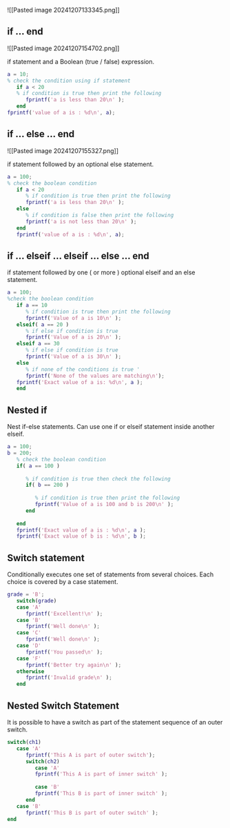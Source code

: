 ![[Pasted image 20241207133345.png]]


## if ... end

![[Pasted image 20241207154702.png]]

if statement and a Boolean (true / false) expression.

```matlab
a = 10;
% check the condition using if statement 
   if a < 20 
   % if condition is true then print the following 
      fprintf('a is less than 20\n' );
   end
fprintf('value of a is : %d\n', a);
```


## if ... else ... end

![[Pasted image 20241207155327.png]]

if statement followed by an optional else statement.

```matlab
a = 100;
% check the boolean condition 
   if a < 20 
      % if condition is true then print the following 
      fprintf('a is less than 20\n' );
   else
      % if condition is false then print the following 
      fprintf('a is not less than 20\n' );
   end
   fprintf('value of a is : %d\n', a);
```


## if ... elseif ... elseif ... else ... end

if statement followed by one ( or more ) optional elseif and an else statement.

```matlab
a = 100;
%check the boolean condition 
   if a == 10 
      % if condition is true then print the following 
      fprintf('Value of a is 10\n' );
   elseif( a == 20 )
      % if else if condition is true 
      fprintf('Value of a is 20\n' );
   elseif a == 30 
      % if else if condition is true  
      fprintf('Value of a is 30\n' );
   else
      % if none of the conditions is true '
      fprintf('None of the values are matching\n');
   fprintf('Exact value of a is: %d\n', a );
   end
```


## Nested if

Nest if-else statements. Can use one if or elseif statement inside another elseif.

```matlab
a = 100;
b = 200;
   % check the boolean condition 
   if( a == 100 )
   
      % if condition is true then check the following 
      if( b == 200 )
       
         % if condition is true then print the following 
         fprintf('Value of a is 100 and b is 200\n' );
      end
       
   end
   fprintf('Exact value of a is : %d\n', a );
   fprintf('Exact value of b is : %d\n', b );
```


## Switch statement

Conditionally executes one set of statements from several choices.
Each choice is covered by a case statement.

```matlab
grade = 'B';
   switch(grade)
   case 'A' 
      fprintf('Excellent!\n' );
   case 'B' 
      fprintf('Well done\n' );
   case 'C' 
      fprintf('Well done\n' );
   case 'D'
      fprintf('You passed\n' );
   case 'F' 
      fprintf('Better try again\n' );
   otherwise
      fprintf('Invalid grade\n' );
   end
```


## Nested Switch Statement

It is possible to have a switch as part of the statement sequence of an outer switch.

```matlab
switch(ch1) 
   case 'A' 
      fprintf('This A is part of outer switch');
      switch(ch2) 
         case 'A'
         fprintf('This A is part of inner switch' );
         
         case 'B'  
         fprintf('This B is part of inner switch' );
      end   
   case 'B'
      fprintf('This B is part of outer switch' );
end
```

